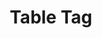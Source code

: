 ---
title: Table Tag
description: "Introduction to Table Tag"
hide_table_of_contents: true
sidebar_position: 13
---